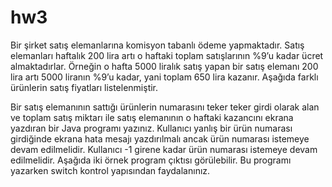 # hw3
 Bir şirket satış elemanlarına komisyon tabanlı ödeme yapmaktadır. Satış elemanları haftalık 200 lira artı o haftaki toplam satışlarının %9’u kadar ücret almaktadırlar. Örneğin o hafta 5000 liralık satış yapan bir satış elemanı 200 lira artı 5000 liranın %9’u kadar, yani toplam 650 lira kazanır. Aşağıda farklı ürünlerin satış fiyatları listelenmiştir. 
 
	
	
	
	
	
	
	
Bir	satış	elemanının	sattığı	ürünlerin	numarasını	teker	teker	girdi	olarak	alan	ve	toplam	satış	miktarı	ile	satış	elemanının	o	haftaki	kazancını	ekrana	yazdıran	bir	Java	programı	yazınız.	Kullanıcı	yanlış	bir	ürün	numarası	girdiğinde	ekrana	hata	mesajı	yazdırılmalı	ancak	ürün	numarası	istemeye	devam	edilmelidir.	Kullanıcı	-1	girene	kadar	ürün	numarası	istemeye	devam	edilmelidir.	Aşağıda	iki	örnek	program	çıktısı	görülebilir.	Bu	programı	yazarken	switch	kontrol	yapısından	faydalanınız.	
	
